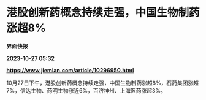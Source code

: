 # 港股创新药概念持续走强，中国生物制药涨超8%
**界面快报**

**2023-10-27 05:32**

**https://www.jiemian.com/article/10296950.html**

10月27日下午，港股创新药概念持续走强，中国生物制药涨超8%，石药集团涨超7%，信达生物、药明生物涨近6%，百济神州、上海医药涨超3%。